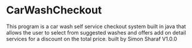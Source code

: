 # CarWashCheckout
This program is a car wash self service checkout system built in java that allows the user to select from suggested washes and offers add on detail services for a discount on the total price.
built by Simon Sharaf
V1.0.0
